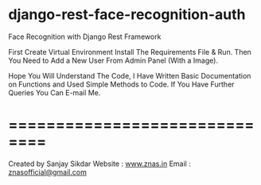 # django-rest-face-recognition-auth
Face Recognition with Django Rest Framework

First Create Virtual Environment Install The Requirements File & Run.
Then You Need to Add a New User From Admin Panel (With a Image).

Hope You Will Understand The Code, I Have Written Basic Documentation on Functions and Used Simple Methods to Code.
If You Have Further Queries You Can E-mail Me.

# ============================== #
Created by Sanjay Sikdar
Website : www.znas.in
Email : znasofficial@gmail.com
